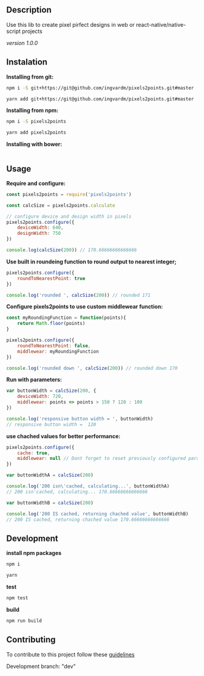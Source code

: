 Description
---
Use this lib to create pixel pirfect designs in web or react-native/native-script projects

_version 1.0.0_

Instalation
---
**Installing from git:**
```bash
npm i -S git+https://git@github.com/ingvardm/pixels2points.git#master

yarn add git+https://git@github.com/ingvardm/pixels2points.git#master
```
**Installing from npm:**
```bash
npm i -S pixels2points

yarn add pixels2points
```

**Installing with bower:**
```bash

```

Usage
---

**Require and configure:**
```javascript
const pixels2points = require('pixels2points')

const calcSize = pixels2points.calculate

// configure device and design width in pixels
pixels2points.configure({
    deviceWidth: 640,
    designWidth: 750
})

console.log(calcSize(200)) // 170.66666666666666
```

**Use built in roundeing function to round output to nearest integer;**
```javascript
pixels2points.configure({
    roundToNearestPoint: true
})

console.log('rounded ', calcSize(200)) // rounded 171
```

**Configure pixels2points to use custom middlewear function:**
```javascript
const myRoundingFunction = function(points){
    return Math.floor(points)
}

pixels2points.configure({
    roundToNearestPoint: false,
    middlewear: myRoundingFunction
})

console.log('rounded down ', calcSize(200)) // rounded down 170
```

**Run with parameters:**
```javascript
var buttonWidth = calcSize(200, {
    deviceWidth: 720,
    middlewear: points => points > 150 ? 120 : 100
})

console.log('responsive button width = ', buttonWidth)
// responsive button width =  120
```

**use chached values for better performance:**
```javascript
pixels2points.configure({
    cache: true,
    middlewear: null // Dont forget to reset previously configured parameters
})

var buttonWidthA = calcSize(200)

console.log('200 isn\'cached, calculating...', buttonWidthA)
// 200 isn'cached, calculating... 170.66666666666666

var buttonWidthB = calcSize(200)

console.log('200 IS cached, returning chached value', buttonWidthB)
// 200 IS cached, returning chached value 170.66666666666666
```

Development
---
**install npm packages**
```bash
npm i

yarn
```

**test**
```bash
npm test
```

**build**
```bash
npm run build
```

Contributing
---
To contribute to this project follow these [guidelines](https://git-scm.com/book/en/v2/GitHub-Contributing-to-a-Project)

Development branch: "dev"



